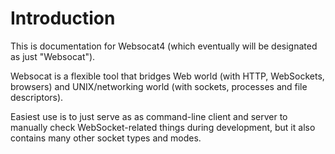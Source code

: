 # Introduction

This is documentation for Websocat4 (which eventually will be designated as just "Websocat").

Websocat is a flexible tool that bridges Web world (with HTTP, WebSockets, browsers) 
and UNIX/networking world (with sockets, processes and file descriptors).

Easiest use is to just serve as as command-line client and server to manually check WebSocket-related
things during development, but it also contains many other socket types and modes.
